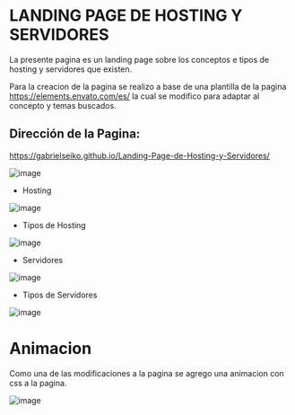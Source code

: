 # LANDING PAGE DE HOSTING Y SERVIDORES

La presente pagina es un landing page sobre los conceptos e tipos de hosting y servidores que existen.

Para la creacion de la pagina se realizo a base de una plantilla de la pagina https://elements.envato.com/es/  la cual se modifico para adaptar
al concepto y temas buscados.

## Dirección de la Pagina:

https://gabrielseiko.github.io/Landing-Page-de-Hosting-y-Servidores/



![image](https://user-images.githubusercontent.com/116466802/225480056-4af09812-c52b-41a2-9757-775552efe85a.png)



* Hosting

![image](https://user-images.githubusercontent.com/116466802/225480160-a0f182c0-6b7e-44bc-8c58-47fb49ef8577.png)


* Tipos de Hosting

![image](https://user-images.githubusercontent.com/116466802/225480266-17a39f3f-3b34-45e0-8256-2ff9da7588f1.png)


* Servidores

![image](https://user-images.githubusercontent.com/116466802/225480296-30af3c7a-12c1-4418-a36f-239b983bd03f.png)


* Tipos de Servidores

![image](https://user-images.githubusercontent.com/116466802/225480325-24de4e22-83b4-4a66-9568-84b7fa785345.png)


# Animacion

Como una de las modificaciones a la pagina se agrego una animacion con css a la pagina.

![image](https://user-images.githubusercontent.com/116466802/225483054-708a456c-9ca3-49b3-87bc-396713691d72.png)


